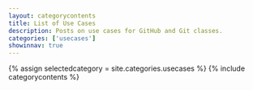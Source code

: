 ```yaml
---
layout: categorycontents
title: List of Use Cases
description: Posts on use cases for GitHub and Git classes.
categories: ['usecases']
showinnav: true
---
```


{% assign selectedcategory = site.categories.usecases %}
{% include categorycontents %}
